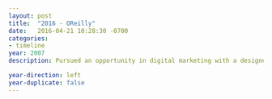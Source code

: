 ```yaml
---
layout: post
title:  "2016 - OReilly"
date:   2016-04-21 10:28:30 -0700
categories:
- timeline
year: 2007
description: Pursued an opportunity in digital marketing with a designer eyewear company, Marcolin USA.

year-direction: left
year-duplicate: false
---
```

